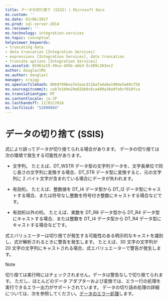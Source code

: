```yaml
---
title: データの切り捨て (SSIS) | Microsoft Docs
ms.custom: ''
ms.date: 03/06/2017
ms.prod: sql-server-2014
ms.reviewer: ''
ms.technology: integration-services
ms.topic: conceptual
helpviewer_keywords:
- truncating data
- data truncation [Integration Services]
- expressions [Integration Services], data truncation
- truncate options [Integration Services]
ms.assetid: 02461e15-49ca-445b-abb3-5c369c283ec2
author: douglaslMS
ms.author: douglasl
manager: craigg
ms.openlocfilehash: 80b97996ea7e1eacd11bafa4a6e1904e5e89cf58
ms.sourcegitcommit: ceb7e1b9e29e02bb0c6ca400a36e0fa9cf010fca
ms.translationtype: MT
ms.contentlocale: ja-JP
ms.lasthandoff: 12/03/2018
ms.locfileid: "52809684"
---
```

# <a name="data-truncation-ssis"></a>データの切り捨て (SSIS)
  式により誤ってデータが切り捨てられる場合があります。 データの切り捨ては次の環境で発生する可能性があります。  
  
-   文字列。 たとえば、DT_WSTR データ型の文字列データを、文字長単位で同じ長さの文字列に変換する場合、DT_STR データ型に変換すると、元の文字列に 2 バイト文字が含まれている場合にデータが失われます。  
  
-   有効桁。 たとえば、整数値を DT_I4 データ型から DT_I2 データ型にキャストする場合、または符号なし整数を符号付き整数にキャストする場合などです。  
  
-   有効桁以外の桁。 たとえば、実数を DT_R8 データ型から DT_R4 データ型にキャストする場合、または整数を DT_I4 データ型から DT_R4 データ型にキャストする場合などです。  
  
 式エバリュエーターは切り捨てが発生する可能性のある明示的なキャストを識別し、式が解析されるときに警告を発生します。 たとえば、30 文字の文字列が 20 文字の文字列にキャストされる場合、式エバリュエーターで警告が発生します。  
  
> [!NOTE]  
>  切り捨ては実行時にはチェックされません。データは警告なしで切り捨てられます。 ただし、ほとんどのデータ アダプターおよび変換では、エラー行の処理を実行できるエラー出力がサポートされています。 データの切り詰め処理の詳細については、次を参照してください。[データのエラー処理](../data-flow/error-handling-in-data.md)します。  
  
  
